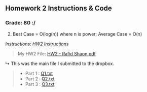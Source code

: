## Homework 2 Instructions & Code

### Grade: 80 :/

2) Best Case = O(log(n)) where n is power; Average Case = O(n)


*Instructions: [HW2 Instructions](https://github.com/WhySoPowerful/CSC4520-Audit/blob/main/Homeworks/HW2/HW2%20Runtime%20and%20QuickSort.pdf)*

>My HW2 File: [HW2 - Rafid Shaon.pdf](https://github.com/WhySoPowerful/CSC4520-Audit/blob/main/Homeworks/HW2/HW2%20-%20Rafid%20Shaon.pdf)

↳ This was the main file I submitted to the dropbox.

>* Part 1 : [Q1.txt](https://github.com/WhySoPowerful/CSC4520-Audit/blob/main/Homeworks/HW2/Q1.txt)
>* Part 2 : [Q2.txt](https://github.com/WhySoPowerful/CSC4520-Audit/blob/main/Homeworks/HW2/Q2.txt)
>* Part 3 : [Q3.txt](https://github.com/WhySoPowerful/CSC4520-Audit/blob/main/Homeworks/HW2/Q3.txt)
